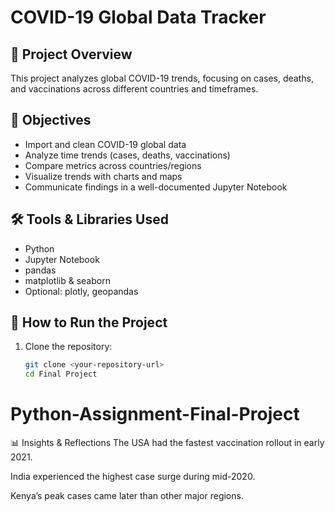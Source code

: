 # COVID-19 Global Data Tracker

## 📌 Project Overview
This project analyzes global COVID-19 trends, focusing on cases, deaths, and vaccinations across different countries and timeframes.

## 🎯 Objectives
- Import and clean COVID-19 global data
- Analyze time trends (cases, deaths, vaccinations)
- Compare metrics across countries/regions
- Visualize trends with charts and maps
- Communicate findings in a well-documented Jupyter Notebook

## 🛠 Tools & Libraries Used
- Python  
- Jupyter Notebook  
- pandas  
- matplotlib & seaborn  
- Optional: plotly, geopandas  

## 🚀 How to Run the Project
1. Clone the repository:  
   ```bash
   git clone <your-repository-url>
   cd Final Project
# Python-Assignment-Final-Project

📊 Insights & Reflections
The USA had the fastest vaccination rollout in early 2021.

India experienced the highest case surge during mid-2020.

Kenya’s peak cases came later than other major regions.
